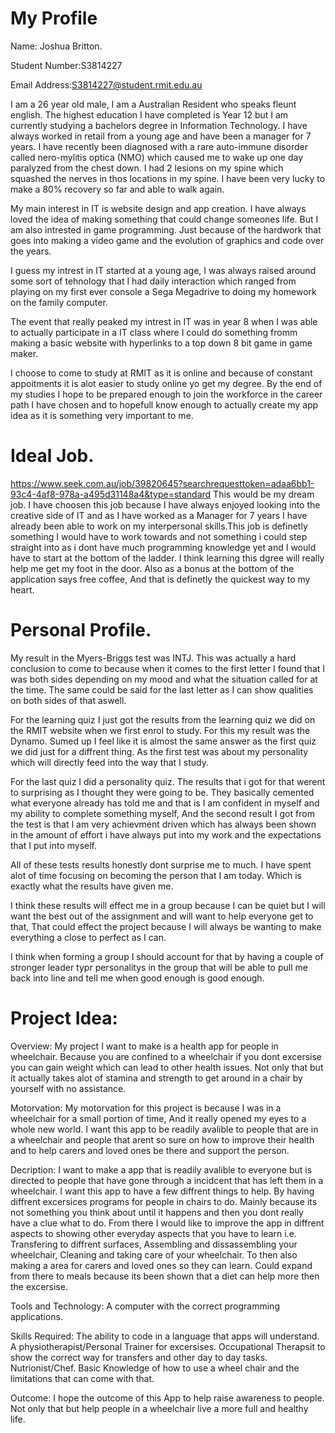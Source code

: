 # My Profile

Name: Joshua Britton.

Student Number:S3814227

Email Address:S3814227@student.rmit.edu.au

I am a 26 year old male, I am a Australian Resident who speaks fleunt english. The highest education I have completed is Year 12 but I am currently studying a bachelors degree in Information Technology. I have always worked in retail from a young age and have been a manager for 7 years. I have recently been diagnosed with a rare auto-immune disorder called nero-mylitis optica (NMO) which caused me to wake up one day paralyzed from the chest down. I had 2 lesions on my spine which squashed the nerves in thos locations in my spine. I have been very lucky to make a 80% recovery so far and able to walk again.

My main interest in IT is website design and app creation. I have always loved the idea of making something that could change someones life. But I am also intrested in game programming. Just because of the hardwork that goes into making a video game and the evolution of graphics and code over the years.

I guess my intrest in IT started at a young age, I was always raised around some sort of tehnology that I had daily interaction which ranged from playing on my first ever console a Sega Megadrive to doing my homework on the family computer.

The event that really peaked my intrest in IT was in year 8 when I was able to actually participate in a IT class where I could do something fromm making a basic website with hyperlinks to a top down 8 bit game in game maker.

I choose to come to study at RMIT as it is online and because of constant appoitments it is alot easier to study online yo get my degree.
By the end of my studies I hope to be prepared enough to join the workforce in the career path I have chosen and to hopefull know enough to actually create my app idea as it is something very important to me.

# Ideal Job.

https://www.seek.com.au/job/39820645?searchrequesttoken=adaa6bb1-93c4-4af8-978a-a495d31148a4&type=standard This would be my dream job. I have choosen this job because I have always enjoyed looking into the creative side of IT and as I have worked as a Manager for 7 years I have already been able to work on my interpersonal skills.This job is definetly something I would have to work towards and not something i could step straight into as i dont have much programming knowledge yet and I would have to start at the bottom of the ladder. I think learning this dgree will really help me get my foot in the door. Also as a bonus at the bottom of the application says free coffee, And that is definetly the quickest way to my heart.

# Personal Profile.

My result in the Myers-Briggs test was INTJ. This was actually a hard conclusion to come to because when it comes to the first letter I found that I was both sides depending on my mood and what the situation called for at the time. The same could be said for the last letter as I can show qualities on both sides of that aswell.

For the learning quiz I just got the results from the learning quiz we did on the RMIT website when we first enrol to study. For this my result was the Dynamo. Sumed up I feel like it is almost the same answer as the first quiz we did just for a diffrent thing. As the first test was about my personality which will directly feed into the way that I study.

For the last quiz I did a personality quiz. The results that i got for that werent to surprising as I thought they were going to be. They basically cemented what everyone already has told me and that is I am confident in myself and my ability to complete something myself, And the second result I got from the test is that I am very achievment driven which has always been shown in the amount of effort i have always put into my work and the expectations that I put into myself.

All of these tests results honestly dont surprise me to much. I have spent alot of time focusing on becoming the person that I am today. Which is exactly what the results have given me.

I think these results will effect me in  a group because I can be quiet but I will want the best out of the assignment and will want to help everyone get to that, That could effect the project because I will always be wanting to make everything a close to perfect as I can.

I think when forming a group I should account for that by having a couple of stronger leader typr personalitys in the group that will be able to pull me back into line and tell me when good enough is good enough.

# Project Idea:

Overview:
My project I want to make is a health app for people in  wheelchair. Because you are confined to a wheelchair if you dont excersise you can gain weight which can lead to other health issues. Not only that but it actually takes alot of stamina and strength to get around in a chair by yourself with no assistance.

Motorvation:
My motorvation for this project is because I  was in a wheelchair for a small portion of time, And it really opened my eyes to a whole new world.  I want this app to be readily avalible to people that are in a wheelchair and people that arent so sure on how to improve their health and to help carers and loved ones be there and support the person.

Decription:
I want to make a app that is readily avalible to everyone but is directed to people that have gone through a incidcent that has left them in a wheelchair. I want this app to have a few diffrent things to help. By having diffrent excersices programs for people in chairs to do. Mainly because its not something you think about until it happens and then you dont really have a clue what to do.
From there I would like to improve the app in diffrent aspects to showing other everyday aspects that you have to learn i.e. Transfering to diffrent surfaces, Assembling and dissassembling your wheelchair, Cleaning and taking care of your wheelchair. To then also making a area for carers and loved ones so they can learn. 
Could expand from there to meals because its been shown that a diet can help more then the excersise.

Tools and Technology:
A computer with the correct programming applications.

Skills Required:
The ability to code in a language that apps will understand.
A physiotherapist/Personal Trainer for excersises.
Occupational Therapsit to show the correct way for transfers and other day to day tasks.
Nutrionist/Chef.
Basic Knowledge of how to use a wheel chair and the limitations that can come with that.

Outcome:
I hope the outcome of this App to help raise awareness to people. Not only that but help people in a wheelchair live a more full and healthy life.
